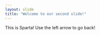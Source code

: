 ```yaml
---
layout: slide
title: "Welcome to our second slide!"
---
```

This is Sparta!
Use the left arrow to go back!